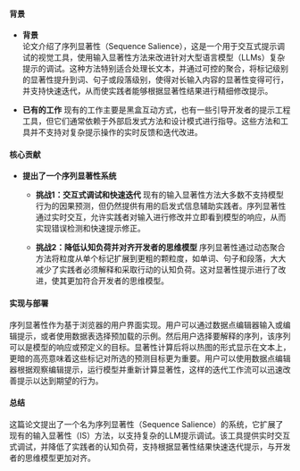#### 背景
- **背景**       
    论文介绍了序列显著性（Sequence Salience），这是一个用于交互式提示调试的视觉工具，使用输入显著性方法来改进针对大型语言模型（LLMs）复杂提示的调试。这种方法特别适合处理长文本，并通过可控的聚合，将标记级别的显著性提升到词、句子或段落级别，使得对长输入内容的显著性变得可行，并支持快速迭代，从而使实践者能够根据显著性结果进行精细修改提示。

- **已有的工作**
    现有的工作主要是黑盒互动方式，也有一些引导开发者的提示工程工具，但它们通常依赖于外部启发式方法和设计模式进行指导。这些方法和工具并不支持对复杂提示操作的实时反馈和迭代改进。

#### 核心贡献
- **提出了一个序列显著性系统**
    - **挑战1：交互式调试和快速迭代**
        现有的输入显著性方法大多数不支持模型行为的因果预测，但仍然提供有用的启发式信息辅助实践者。序列显著性通过实时交互，允许实践者对输入进行修改并立即看到模型的响应，从而实现错误检测和快速提示修正。

    - **挑战2：降低认知负荷并对齐开发者的思维模型**
        序列显著性通过动态聚合方法将粒度从单个标记扩展到更粗的颗粒度，如单词、句子和段落，大大减少了实践者必须解释和采取行动的认知负荷。这对显著性提示进行了改进，使其更加符合开发者的思维模型。

#### 实现与部署
序列显著性作为基于浏览器的用户界面实现。用户可以通过数据点编辑器输入或编辑提示，或者使用数据表选择预加载的示例。然后用户选择要解释的序列，该序列可以是模型的响应或预定义的目标。显著性计算后将以热图的形式显示在文本上，更暗的高亮意味着这些标记对所选的预测目标更为重要。用户可以使用数据点编辑器根据观察编辑提示，运行模型并重新计算显著性，这样的迭代工作流可以迅速改善提示以达到期望的行为。

#### 总结
这篇论文提出了一个名为序列显著性（Sequence Salience）的系统，它扩展了现有的输入显著性（IS）方法，以支持复杂的LLM提示调试。该工具提供实时交互式调试，并降低了实践者的认知负荷，支持根据显著性结果快速迭代提示，与开发者的思维模型更加对齐。